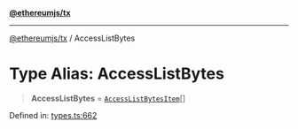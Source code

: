 [**@ethereumjs/tx**](../README.md)

***

[@ethereumjs/tx](../README.md) / AccessListBytes

# Type Alias: AccessListBytes

> **AccessListBytes** = [`AccessListBytesItem`](AccessListBytesItem.md)[]

Defined in: [types.ts:662](https://github.com/ethereumjs/ethereumjs-monorepo/blob/master/packages/tx/src/types.ts#L662)
